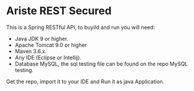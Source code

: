 # Ariste REST Secured

This is a Spring RESTful API, to buyild and run you will need:

  - Java JDK 9 or higher.
  - Apache Tomcat 9.0 or higher
  - Maven 3.6.x.
  - Any IDE (Eclipse or Intellij).
  - Database MySQL, the sql testing file can be found on the repo MySQL testing.
  
Get the repo, import it to your IDE and Run it as java Application.
